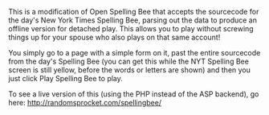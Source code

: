 This is a modification of Open Spelling Bee that accepts the sourcecode for the day's New York Times Spelling Bee, parsing out the data to produce an offline version for detached play. 
This allows you to play without screwing things up for your spouse who also plays on that same account!

You simply go to a page with a simple form on it, past the entire sourcecode from the day's Spelling Bee (you can get this while the NYT Spelling Bee screen is still yellow, before the words or letters are shown)
and then you just click Play Spelling Bee to play.

To see a live version of this (using the PHP instead of the ASP backend), go here:
http://randomsprocket.com/spellingbee/

